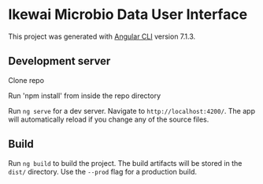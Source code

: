 # Ikewai Microbio Data User Interface

This project was generated with [Angular CLI](https://github.com/angular/angular-cli) version 7.1.3.



## Development server
Clone repo

Run 'npm install' from inside the repo directory

Run `ng serve` for a dev server. Navigate to `http://localhost:4200/`. The app will automatically reload if you change any of the source files.

## Build

Run `ng build` to build the project. The build artifacts will be stored in the `dist/` directory. Use the `--prod` flag for a production build.


  
